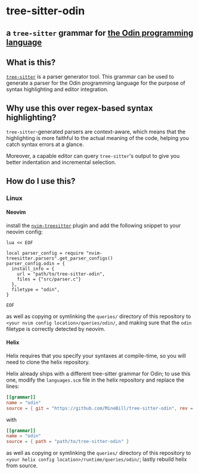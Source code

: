 # tree-sitter-odin

## a `tree-sitter` grammar for [the Odin programming language](https://odin-lang.org)

## What is this?

[`tree-sitter`](https://tree-sitter.github.io/tree-sitter/) is a parser generator
tool. This grammar can be used to generate a parser for the Odin programming language
for the purpose of syntax highlighting and editor integration.

## Why use this over regex-based syntax highlighting?

`tree-sitter`-generated parsers are context-aware, which means that the highlighting
is more faithful to the actual meaning of the code, helping you catch syntax errors
at a glance.

Moreover, a capable editor can query `tree-sitter`'s output to give you better indentation
and incremental selection.

## How do I use this?

### Linux

#### Neovim

install the [`nvim-treesitter`](https://github.com/nvim-treesitter/nvim-treesitter) plugin
and add the following snippet to your neovim config:

```vim
lua << EOF

local parser_config = require "nvim-treesitter.parsers".get_parser_configs()
parser_config.odin = {
  install_info = {
    url = "path/to/tree-sitter-odin",
    files = {"src/parser.c"}
  },
  filetype = "odin",
}

EOF
```

as well as copying or symlinking the `queries/` directory of this repository to
`<your nvim config location>/queries/odin/`, and making sure that the `odin` filetype
is correctly detected by neovim.

#### Helix

Helix requires that you specify your syntaxes at compile-time, so you will need to clone
the helix repository.

Helix already ships with a different tree-sitter grammar for Odin; to use this one, modify
the `languages.scm` file in the helix repository and replace the lines:

``` toml
[[grammar]]
name = "odin"
source = { git = "https://github.com/MineBill/tree-sitter-odin", rev = "da885f4a387f169b9b69fe0968259ee257a8f69a" }
```

with

```toml
[[grammar]]
name = "odin"
source = { path = "path/to/tree-sitter-odin" }
```

as well as copying or symlinking the `queries/` directory of this repository to
`<your helix config location>/runtime/queries/odin/`; lastly rebuild helix from source.
